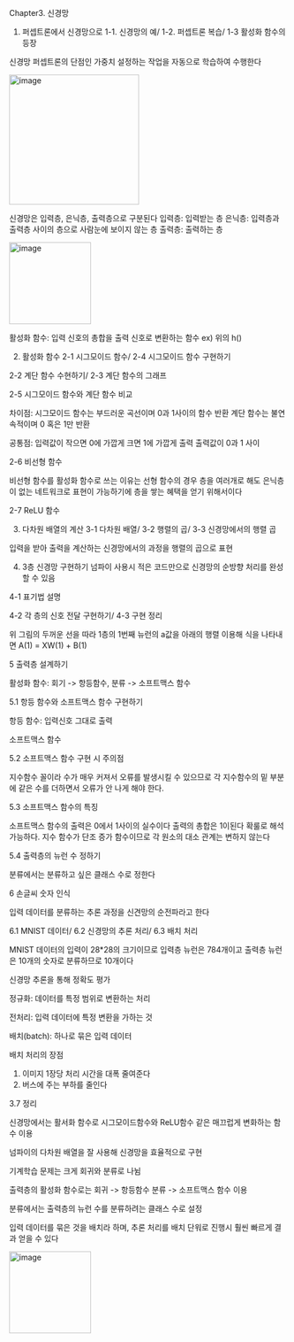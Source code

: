 Chapter3. 신경망

1.	퍼셉트론에서 신경망으로
1-1.	신경망의 예/ 1-2. 퍼셉트론 복습/ 1-3 활성화 함수의 등장

신경망 퍼셉트론의 단점인 가중치 설정하는 작업을 자동으로 학습하여 수행한다

<img width="235" alt="image" src="https://user-images.githubusercontent.com/91449518/179902036-25d9a679-223f-46b5-821d-02706c9d571f.png">

신경망은 입력층, 은닉층, 출력층으로 구분된다
입력층: 입력받는 층
은닉층: 입력층과 출력층 사이의 층으로 사람눈에 보이지 않는 층
출력층: 출력하는 층

<img width="148" alt="image" src="https://user-images.githubusercontent.com/91449518/179902053-30441de6-f42c-4293-b1d7-01f2d39ec875.png">

활성화 함수: 입력 신호의 총합을 출력 신호로 변환하는 함수 ex) 위의 h()

2.	활성화 함수
2-1 시그모이드 함수/ 2-4 시그모이드 함수 구현하기

 

 

2-2 계단 함수 수현하기/ 2-3 계단 함수의 그래프

 

2-5 시그모이드 함수와 계단 함수 비교

차이점: 시그모이드 함수는 부드러운 곡선이며 0과 1사이의 함수 반환
		계단 함수는 불연속적이며 0 혹은 1만 반환

공통점: 입력값이 작으면 0에 가깝게 크면 1에 가깝게 출력
		출력값이 0과 1 사이

2-6 비선형 함수

비선형 함수를 활성화 함수로 쓰는 이유는 선형 함수의 경우 층을 여러개로 해도 은닉층이 없는 네트워크로 표현이 가능하기에 층을 쌓는 혜택을 얻기 위해서이다

2-7 ReLU 함수

 
 
 
3.	다차원 배열의 계산
3-1 다차원 배열/ 3-2 행렬의 곱/ 3-3 신경망에서의 행렬 곱

 
입력을 받아 출력을 계산하는 신경망에서의 과정을 행렬의 곱으로 표현

4.	3층 신경망 구현하기
넘파이 사용시 적은 코드만으로 신경망의 순방향 처리를 완성할 수 있음 

4-1 표기법 설명

 

4-2 각 층의 신호 전달 구현하기/ 4-3 구현 정리

 

위 그림의 두꺼운 선을 따라 1층의 1번째 뉴런의 a값을 아래의 행렬 이용해 식을 나타내면 A(1) = XW(1) + B(1) 
 

5 출력층 설계하기

활성화 함수: 회기 -> 항등함수, 분류 -> 소프트맥스 함수

5.1 항등 함수와 소프트맥스 함수 구현하기

항등 함수: 입력신호 그대로 출력

소프트맥스 함수
 
5.2 소프트맥스 함수 구현 시 주의점
 

지수함수 꼴이라 수가 매우 커져서 오류를 발생시킬 수 있으므로 각 지수함수의 밑 부분에 같은 수를 더하면서 오류가 안 나게 해야 한다.

5.3 소프트맥스 함수의 특징

소프트맥스 함수의 출력은 0에서 1사이의 실수이다
출력의 총합은 1이된다
확룰로 해석 가능하다.
지수 함수가 단조 증가 함수이므로 각 원소의 대소 관계는 변하지 않는다

5.4 출력층의 뉴런 수 정하기

분류에서는 분류하고 싶은 클래스 수로 정한다

6 손글씨 숫자 인식

입력 데이터를 분류하는 추론 과정을 신견망의 순전파라고 한다

6.1 MNIST 데이터/ 6.2 신경망의 추론 처리/ 6.3 배치 처리

MNIST 데이터의 입력이 28*28의 크기이므로 입력층 뉴런은 784개이고 출력층 뉴런은 10개의 숫자로 분류하므로 10개이다

신경망 추론을 통해 정확도 평가

정규화: 데이터를 특정 범위로 변환하는 처리

전처리: 입력 데이터에 특정 변환을 가하는 것

배치(batch): 하나로 묶은 입력 데이터

배치 처리의 장점 
1. 이미지 1장당 처리 시간을 대폭 줄여준다
2. 버스에 주는 부하를 줄인다

3.7 정리

신경망에서는 활서화 함수로 시그모이드함수와 ReLU함수 같은 매끄럽게 변화하는 함수 이용

넘파이의 다차원 배열을 잘 사용해 신경망을 효율적으로 구현

기계학습 문제는 크게 회귀와 분류로 나뉨

출력층의 활성화 함수로는 회귀 -> 항등함수 분류 -> 소프트맥스 함수 이용

분류에서는 출력층의 뉴런 수를 분류하려는 클래스 수로 설정

입력 데이터를 묶은 것을 배치라 하며, 추론 처리를 배치 단워로 진행시 훨씬 빠르게 결과 얻을 수 있다


<img width="148" alt="image" src="https://user-images.githubusercontent.com/91449518/179902053-30441de6-f42c-4293-b1d7-01f2d39ec875.png">

